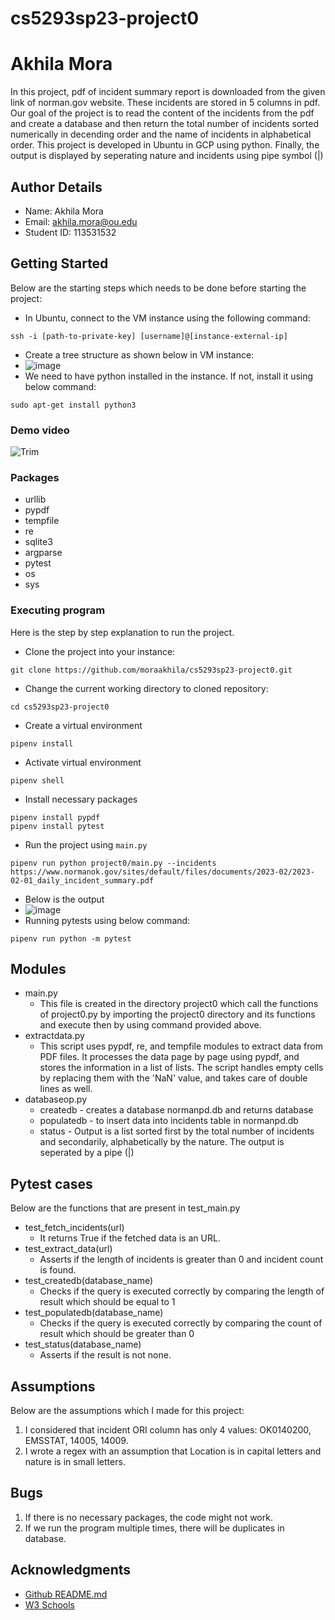 # cs5293sp23-project0

# Akhila Mora

In this project, pdf of incident summary report is downloaded from the given link of norman.gov website. These incidents are stored in 5 columns in pdf. Our goal of the project is to read the content of the incidents from the pdf and create a database and then return the total number of incidents sorted numerically in decending order and the name of incidents in alphabetical order. This project is developed in Ubuntu in GCP using python. Finally, the output is displayed by seperating nature and incidents using pipe symbol (|)

## Author Details

* Name: Akhila Mora
* Email: akhila.mora@ou.edu
* Student ID: 113531532

## Getting Started

Below are the starting steps which needs to be done before starting the project:
* In Ubuntu, connect to the VM instance using the following command:
```
ssh -i [path-to-private-key] [username]@[instance-external-ip]
```
* Create a tree structure as shown below in VM instance:
* ![image](https://user-images.githubusercontent.com/113566461/223599377-694e9a43-802d-48dc-87a5-bb061611409b.png)
* We need to have python installed in the instance. If not, install it using below command:
```
sudo apt-get install python3
```

### Demo video

![Trim](https://user-images.githubusercontent.com/113566461/223597503-c0186072-e06b-4a0b-a517-4122be8fb15d.gif)

### Packages

* urllib
* pypdf
* tempfile
* re
* sqlite3
* argparse
* pytest
* os
* sys

### Executing program

Here is the step by step explanation to run the project.
* Clone the project into your instance:
```
git clone https://github.com/moraakhila/cs5293sp23-project0.git
```
* Change the current working directory to cloned repository:
```
cd cs5293sp23-project0
```
* Create a virtual environment
```
pipenv install
```
* Activate virtual environment
```
pipenv shell
```
* Install necessary packages
```
pipenv install pypdf
pipenv install pytest
```
* Run the project using ```main.py```
```
pipenv run python project0/main.py --incidents https://www.normanok.gov/sites/default/files/documents/2023-02/2023-02-01_daily_incident_summary.pdf
```
* Below is the output
* ![image](https://user-images.githubusercontent.com/113566461/223601116-074cac54-5a86-45b2-89a4-c65e7fc585ff.png)
* Running pytests using below command:
```
pipenv run python -m pytest
```

## Modules

* main.py
   * This file is created in the directory project0 which call the functions of project0.py by importing the project0 directory and its functions and execute then by using command provided above. 
* extractdata.py
   * This script uses pypdf, re, and tempfile modules to extract data from PDF files. It processes the data page by page using pypdf, and stores the information in a list of lists. The script handles empty cells by replacing them with the 'NaN' value, and takes care of double lines as well. 
* databaseop.py
   * createdb - creates a database normanpd.db and returns database 
   * populatedb - to insert data into incidents table in normanpd.db 
   * status - Output is a list sorted first by the total number of incidents and secondarily, alphabetically by the nature. The output is seperated by a pipe (|)

## Pytest cases

Below are the functions that are present in test_main.py
* test_fetch_incidents(url)
   * It returns True if the fetched data is an URL.
* test_extract_data(url)
   * Asserts if the length of incidents is greater than 0 and incident count is found.
* test_createdb(database_name)
   * Checks if the query is executed correctly by comparing the length of result which should be equal to 1 
* test_populatedb(database_name)
   * Checks if the query is executed correctly by comparing the count of result which should be greater than 0 
* test_status(database_name)
   * Asserts if the result is not none.

## Assumptions

Below are the assumptions which I made for this project:
1. I considered that incident ORI column has only 4 values: OK0140200, EMSSTAT, 14005, 14009.
2. I wrote a regex with an assumption that Location is in capital letters and nature is in small letters.

## Bugs

1. If there is no necessary packages, the code might not work.
2. If we run the program multiple times, there will be duplicates in database.


## Acknowledgments

* [ Github README.md ](https://gist.github.com/DomPizzie/7a5ff55ffa9081f2de27c315f5018afc)
* [W3 Schools](https://www.w3schools.com/python/python_regex.asp)
